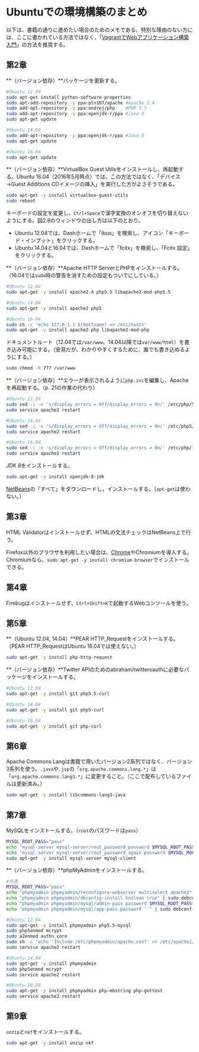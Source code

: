 # Ubuntuでの環境構築のまとめ

以下は、書籍の通りに進めたい場合のためのメモである。特別な理由のない方には、ここに書かれている方法ではなく、「[VagrantでWebアプリケーション構築入門](https://github.com/taroyabuki/webbook2server)」の方法を推奨する。



## 第2章

**（バージョン依存）**パッケージを更新する。

```bash
#Ubuntu 12.04
sudo apt-get install python-software-properties
sudo apt-add-repository -y ppa:ptn107/apache #Apache 2.4
sudo add-apt-repository -y ppa:ondrej/php    #PHP 5.5
sudo add-apt-repository -y ppa:openjdk-r/ppa #Java 8
sudo apt-get update

#Ubuntu 14.04
sudo add-apt-repository -y ppa:openjdk-r/ppa #Java 8
sudo apt-get update

#Ubuntu 16.04
sudo apt-get update
```

**（バージョン依存）**VirtualBox Guest Utilsをインストールし、再起動する。Ubuntu 16.04（2016年5月時点）では、この方法ではなく、「デバイス→Guest Additions CDイメージの挿入」を実行した方がよさそうである。

```bash
sudo apt-get -y install virtualbox-guest-utils
sudo reboot
```

キーボードの設定を変更し、`Ctrl+Space`で漢字変換のオンオフを切り替えないようにする。図2.8のウィンドウの出し方は以下のとおり。

* Ubuntu 12.04では、Dashホームで「ibus」を検索し、アイコン「キーボード・インプット」をクリックする。
* Ubuntu 14.04と16.04では、Dashホームで「fcitx」を検索し、「Fcitx 設定」をクリックする。

**（バージョン依存）**Apache HTTP ServerとPHPをインストールする。（16.04では`sudo`時の警告を消すための設定もついでにしている。）

```bash
#Ubuntu 12.04
sudo apt-get -y install apache2.4 php5.5 libapache2-mod-php5.5

#Ubuntu 14.04
sudo apt-get -y install apache2 php5

#Ubuntu 16.04
sudo sh -c 'echo 127.0.1.1 $(hostname) >> /etc/hosts'
sudo apt-get -y install apache2 php libapache2-mod-php
```

ドキュメントルート（12.04では`/var/www`、14.04以降では`var/www/html`）を書き込み可能にする。（安易だが、わかりやすくするために、誰でも書き込めるようにする。）

```bash
sudo chmod -R 777 /var/www
```

**（バージョン依存）**エラーが表示されるように`php.ini`を編集し、Apacheを再起動する。（p. 21の作業の代わり）

```bash
#Ubuntu 12.04
sudo sed -i -e 's/display_errors = Off/display_errors = On/' /etc/php/5.5/apache2/php.ini
sudo service apache2 restart

#Ubuntu 14.04
sudo sed -i -e 's/display_errors = Off/display_errors = On/' /etc/php5/apache2/php.ini
sudo service apache2 restart

#Ubuntu 16.04
sudo sed -i -e 's/display_errors = Off/display_errors = On/' /etc/php/7.0/apache2/php.ini
sudo service apache2 restart
```

JDK 8をインストールする。

```bash
sudo apt-get -y install openjdk-8-jdk
```

[NetBeans](https://netbeans.org/downloads/)の「すべて」をダウンロードし，インストールする。（`apt-get`は使わない。）



## 第3章

HTML Validatorはインストールせず、HTMLの文法チェックはNetBeans上で行う。

Firefox以外のブラウザを利用したい場合は、[Chrome](https://www.google.co.jp/chrome/)やChromiumを導入する。Chromiumなら、`sudo apt-get -y install chromium-browser`でインストールできる。



## 第4章

Firebugはインストールせず、`Ctrl+Shift+K`で起動するWebコンソールを使う。



## 第5章

**（Ubuntu 12.04, 14.04）**PEAR HTTP_Requestをインストールする。（PEAR HTTP_RequestはUbuntu 16.04では使えない。）

```bash
sudo apt-get -y install php-http-request
```

**（バージョン依存）**Twitter APIのためのabraham/twitteroauthに必要なパッケージをインストールする。


```bash
#Ubuntu 12.04
sudo apt-get -y install git php5.5-curl

#Ubuntu 14.04
sudo apt-get -y install git php5-curl

#Ubuntu 16.04
sudo apt-get -y install git php-curl
```



## 第6章

Apache Commons Langは書籍で用いたバージョン2系列ではなく、バージョン3系列を使う。`.java`や`.jsp`の「`org.apache.commons.lang.*`」は「`org.apache.commons.lang3.*`」に変更すること。（ここで配布しているファイルは更新済み。）

```bash
sudo apt-get -y install libcommons-lang3-java
```



## 第7章

MySQLをインストールする。（`root`のパスワードは`pass`）

```bash
MYSQL_ROOT_PASS="pass"
echo "mysql-server mysql-server/root_password password $MYSQL_ROOT_PASS" | sudo debconf-set-selections
echo "mysql-server mysql-server/root_password_again password $MYSQL_ROOT_PASS" | sudo debconf-set-selections
sudo apt-get -y install mysql-server mysql-client
```

**（バージョン依存）**phpMyAdminをインストールする。

```bash
#共通
MYSQL_ROOT_PASS="pass"
echo "phpmyadmin phpmyadmin/reconfigure-webserver multiselect apache2" | sudo debconf-set-selections
echo "phpmyadmin phpmyadmin/dbconfig-install boolean true" | sudo debconf-set-selections
echo "phpmyadmin phpmyadmin/mysql/admin-pass password $MYSQL_ROOT_PASS" | sudo debconf-set-selections
echo "phpmyadmin phpmyadmin/mysql/app-pass password ''" | sudo debconf-set-selections

#Ubuntu 12.04
sudo apt-get -y install phpmyadmin php5.5-mysql
sudo php5enmod mcrypt
sudo a2enmod authn_core
sudo sh -c "echo 'Include /etc/phpmyadmin/apache.conf' >> /etc/apache2/apache2.conf"
sudo service apache2 restart

#Ubuntu 14.04
sudo apt-get -y install phpmyadmin
sudo php5enmod mcrypt
sudo service apache2 restart

#Ubuntu 16.04
sudo apt-get -y install phpmyadmin php-mbstring php-gettext
sudo service apache2 restart
```



## 第9章

`unzip`と`nkf`をインストールする。

```bash
sudo apt-get -y install unzip nkf
```

